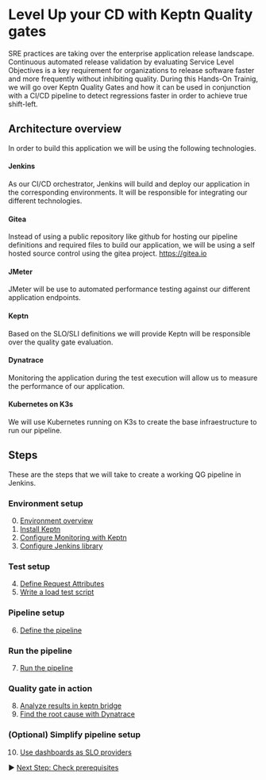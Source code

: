 # Level Up your CD with Keptn Quality gates
SRE practices are taking over the enterprise application release landscape. Continuous automated release validation by evaluating Service Level Objectives is a key requirement for organizations to release software faster and more frequently without inhibiting quality. During this Hands-On Trainig, we will go over Keptn Quality Gates and how it can be used in conjunction with a CI/CD pipeline to detect regressions faster in order to achieve true shift-left.

## Architecture overview
In order to build this application we will be using the following technologies.

#### Jenkins
As our CI/CD orchestrator, Jenkins will build and deploy our application in the corresponding environments. It will be responsible for integrating our different technologies.
#### Gitea
Instead of using a public repository like github for hosting our pipeline definitions and required files to build our application, we will be using a self hosted source control using the gitea project. https://gitea.io

#### JMeter
JMeter will be use to automated performance testing against our different application endpoints.
#### Keptn
 Based on the SLO/SLI definitions we will provide Keptn will be responsible over the quality gate evaluation. 
#### Dynatrace
Monitoring the application during the test execution will allow us to measure the performance of our application.

#### Kubernetes on K3s
We will use Kubernetes running on K3s to create the base infraestructure to run our pipeline.

## Steps
These are the steps that we will take to create a working QG pipeline in Jenkins.
### Environment setup
0. [Environment overview](./00_Environment_Overview)
1. [Install Keptn](./01_Install_Keptn)
2. [Configure Monitoring with Keptn](../02_Configure_Keptn_Dynatrace_Integration)
3. [Configure Jenkins library](../03_Configure_Jenkins_Library)
### Test setup
4. [Define Request Attributes](../04_Define_Request_Attributes)
5. [Write a load test script](../05_Write_Load_Test_Script)
### Pipeline setup
6. [Define the pipeline](../06_Define_Pipeline)
### Run the pipeline
7. [Run the pipeline](../07_Run_Pipeline)
### Quality gate in action
8. [Analyze results in keptn bridge](../08_Analyze_Results_in_Keptn_Bridge)
9. [Find the root cause with Dynatrace](../09_Find_Root_Cause_Dynatrace)
### (Optional) Simplify pipeline setup
10. [Use dashboards as SLO providers](../10_SLO_Definition_Using_dashboards)


:arrow_forward: [Next Step: Check prerequisites](../00_Prerequisites)


